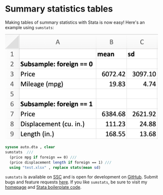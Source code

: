 # Summary statistics tables

Making tables of summary statistics with Stata is now easy! Here's an example using `sumstats`:

![Making tables of summary statistics with Stata](/img/sumstats.png)

```stata
sysuse auto.dta , clear
sumstats  ///
  (price mpg if foreign == 0) ///
  (price displacement length if foreign == 1) ///
  using "test.xlsx" , replace stats(mean sd)
```

`sumstats` is available on [SSC](https://ideas.repec.org/c/boc/bocode/s458583.html) and is open for development on [GitHub](https://github.com/bbdaniels/sumstats). Submit bugs and feature requests [here](https://github.com/bbdaniels/sumstats/issues). If you like `sumstats`, be sure to visit my [homepage](http://bbdaniels.github.io) and [Stata boilerplate code](https://gist.github.com/bbdaniels/a3c9f9416f1d16d6f3c6e8cf371f1d89).
